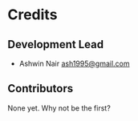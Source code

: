 # Credits

## Development Lead

* Ashwin Nair <ash1995@gmail.com>

## Contributors

None yet. Why not be the first?
